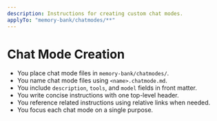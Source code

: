 ```yaml
---
description: Instructions for creating custom chat modes.
applyTo: "memory-bank/chatmodes/**"
---
```


# Chat Mode Creation

- You place chat mode files in `memory-bank/chatmodes/`.
- You name chat mode files using `<name>.chatmode.md`.
- You include `description`, `tools`, and `model` fields in front matter.
- You write concise instructions with one top-level header.
- You reference related instructions using relative links when needed.
- You focus each chat mode on a single purpose.
